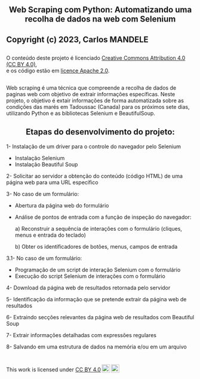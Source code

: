  <h1 style="font-size:150%;
  text-align:center">Web Scraping com Python: Automatizando uma recolha de dados na web com Selenium</h1>
  <h4 style="font-size:150%;
 ##
   
   Projeto realizado durante minha aula de visão computacional (Deep learning) avançado na Université Cégep de Matane

   ##### Copyright (c) 2023, Carlos MANDELE
O conteúdo deste projeto é licenciado <a href="https://creativecommons.org/licenses/by/4.0/deed.fr" target='_blank'>Creative Commons Attribution 4.0 (CC BY 4.0)</a>,<br/>e os código estão em <a href="https://www.apache.org/licenses/LICENSE-2.0" target='_blank'>licence Apache 2.0</a>.
 

##
Web scraping é uma técnica que compreende a recolha de dados de paginas web com objetivo de extrair informações específicas. Neste projeto, o objetivo é extair informações de forma automatizada sobre as condições das marés em Tadoussac (Canada) para os próximos sete dias, utilizando Python e as bibliotecas Selenium e BeautifulSoup.

 ##
<h2 style="font-size:150%;
 text-align:center">Etapas do desenvolvimento do projeto:</h2>
 
1- Instalação de um driver para o controle do navegador pelo Selenium
* Instalação Selenium
* Instalação Beautiful Soup

2- Solicitar ao servidor a obtenção do conteúdo (código HTML) de uma página web para uma URL específico

3- No caso de um formulário:
* Abertura da página web do formulário
* Análise de pontos de entrada com a função de inspeção do navegador:

  a) Reconstruir a sequência de interações com o formulário (cliques, menus e entrada do teclado)
  
  b) Obter os identificadores de botões, menus, campos de entrada

3.1- No caso de um formulário:
* Programação de um script de interação Selenium com o formulário
* Execução do script Selenium de interações com o formulário


4- Download da página web de resultados retornada pelo servidor

5- Identificação da informação que se pretende extrair da página web de resultados

6- Extraindo secções relevantes da página web de resultados com Beautiful Soup

7- Extrair informações detalhadas com expressões regulares

8- Salvando em uma estrutura de dados na memória e/ou em um arquivo


#
<p xmlns:cc="http://creativecommons.org/ns#" >This work is licensed under <a href="http://creativecommons.org/licenses/by/4.0/?ref=chooser-v1" target="_blank" rel="license noopener noreferrer" style="display:inline-block;">CC BY 4.0<img style="height:22px!important;margin-left:3px;vertical-align:text-bottom;" src="https://mirrors.creativecommons.org/presskit/icons/cc.svg?ref=chooser-v1"><img style="height:22px!important;margin-left:3px;vertical-align:text-bottom;" src="https://mirrors.creativecommons.org/presskit/icons/by.svg?ref=chooser-v1"></a></p>
